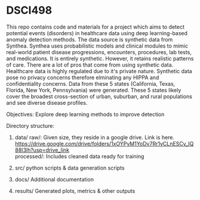 # DSCI498
This repo contains code and materials for a project which aims to detect potential events (disorders) in healthcare data using deep learning-based anomaly detection methods. 
The data source is synthetic data from Synthea. Synthea uses probabilistic models and clinical modules to mimic real-world patient disease progressions, encounters, procedures, lab tests, and medications.
It is entirely synthetic. However, it retains realistic patterns of care.
There are a lot of pros that come from using synthetic data. Healthcare data is highly regulated due to it's private nature. 
Synthetic data pose no privacy concerns therefore elminating any HIPPA and confidentiality concerns. 
Data from these 5 states (California, Texas, Florida, New York, Pennsylvania) were generated.
These 5 states likely cover the broadest cross-section of urban, suburban, and rural populations and see diverse disease profiles. 


Objectives:
Explore deep learning methods to improve detection

Directory structure:
1. data/ 
    raw/:       Given size, they reside in a google drive. Link is here. https://drive.google.com/drive/folders/1xOYPyM1YoDv7Rr1yCLnESCy_IQ88I3lh?usp=drive_link   
    processed/: Includes cleaned data ready for training

2. src/ 
    python scripts & data generation scripts

3. docs/ 
    Additional documentation 

4. results/
    Generated plots, metrics & other outputs